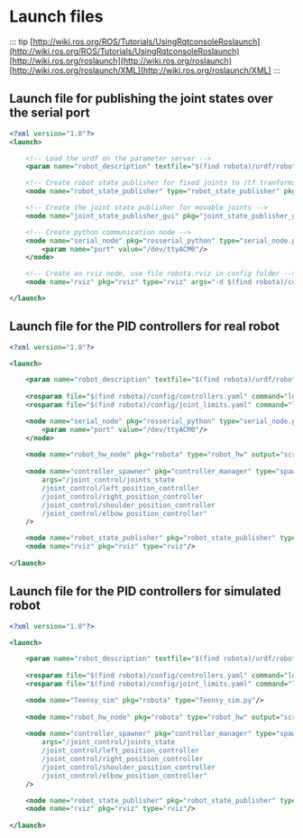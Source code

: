 # Launch files

::: tip
[http://wiki.ros.org/ROS/Tutorials/UsingRqtconsoleRoslaunch](http://wiki.ros.org/ROS/Tutorials/UsingRqtconsoleRoslaunch)
[http://wiki.ros.org/roslaunch](http://wiki.ros.org/roslaunch)
[http://wiki.ros.org/roslaunch/XML](http://wiki.ros.org/roslaunch/XML)
:::

## Launch file for publishing the joint states over the serial port
```xml
<?xml version="1.0"?>
<launch>

	<!-- Load the urdf on the parameter server -->
	<param name="robot_description" textfile="$(find robota)/urdf/robota.urdf"/>

	<!-- Create robot state publisher for fixed joints to /tf tranforms -->
	<node name="robot_state_publisher" type="robot_state_publisher" pkg="robot_state_publisher" />

	<!-- Create the joint state publisher for movable joints -->
	<node name="joint_state_publisher_gui" pkg="joint_state_publisher_gui" type="joint_state_publisher_gui"/>

	<!-- Create python communication node -->
	<node name="serial_node" pkg="rosserial_python" type="serial_node.py">
		<param name="port" value="/dev/ttyACM0"/>
	</node>

	<!-- Create an rviz node, use file robota.rviz in config folder -->
  	<node name="rviz" pkg="rviz" type="rviz" args="-d $(find robota)/config/robota.rviz"/>

</launch>

```

## Launch file for the PID controllers for real robot

```xml
<?xml version="1.0"?>

<launch>

    <param name="robot_description" textfile="$(find robota)/urdf/robota.urdf"/>
	
	<rosparam file="$(find robota)/config/controllers.yaml" command="load"/>
	<rosparam file="$(find robota)/config/joint_limits.yaml" command="load"/>    

	<node name="serial_node" pkg="rosserial_python" type="serial_node.py">
		<param name="port" value="/dev/ttyACM0"/>
	</node>
	
	<node name="robot_hw_node" pkg="robota" type="robot_hw" output="screen"/>
	
	<node name="controller_spawner" pkg="controller_manager" type="spawner" respawn="false" output="screen"
		args="/joint_control/joints_state 
		/joint_control/left_position_controller
		/joint_control/right_position_controller
		/joint_control/shoulder_position_controller
		/joint_control/elbow_position_controller"
	/>

    <node name="robot_state_publisher" pkg="robot_state_publisher" type="robot_state_publisher"/>
    <node name="rviz" pkg="rviz" type="rviz"/>
	
</launch>

```

## Launch file for the PID controllers for simulated robot

```xml
<?xml version="1.0"?>

<launch>

    <param name="robot_description" textfile="$(find robota)/urdf/robot.urdf"/>
	
	<rosparam file="$(find robota)/config/controllers.yaml" command="load"/>
	<rosparam file="$(find robota)/config/joint_limits.yaml" command="load"/>    

	<node name="Teensy_sim" pkg="robota" type="Teensy_sim.py"/>
	
	<node name="robot_hw_node" pkg="robota" type="robot_hw" output="screen"/>
	
	<node name="controller_spawner" pkg="controller_manager" type="spawner" respawn="false" output="screen"
		args="/joint_control/joints_state 
		/joint_control/left_position_controller
		/joint_control/right_position_controller
		/joint_control/shoulder_position_controller
		/joint_control/elbow_position_controller"
	/>

    <node name="robot_state_publisher" pkg="robot_state_publisher" type="robot_state_publisher"/>
    <node name="rviz" pkg="rviz" type="rviz"/>
	
</launch>

```
